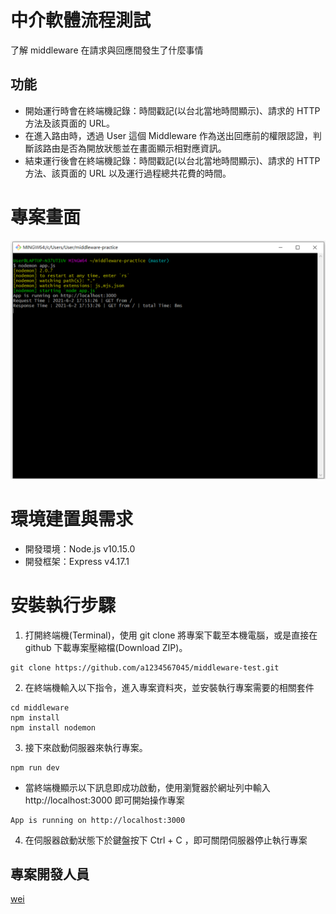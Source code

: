 # 中介軟體流程測試
了解 middleware 在請求與回應間發生了什麼事情

## 功能
* 開始運行時會在終端機記錄：時間戳記(以台北當地時間顯示)、請求的 HTTP 方法及該頁面的 URL。
* 在進入路由時，透過 User 這個 Middleware 作為送出回應前的權限認證，判斷該路由是否為開放狀態並在畫面顯示相對應資訊。
* 結束運行後會在終端機記錄：時間戳記(以台北當地時間顯示)、請求的 HTTP 方法、該頁面的 URL 以及運行過程總共花費的時間。

# 專案畫面

![image](https://github.com/a1234567045/middleware-practice/blob/13578085f3c78a0f6d536c876c8fb8b0afcdb516/middlewaer.png) 

# 環境建置與需求
* 開發環境：Node.js v10.15.0
* 開發框架：Express v4.17.1

# 安裝執行步驟

1. 打開終端機(Terminal)，使用 git clone 將專案下載至本機電腦，或是直接在 github 下載專案壓縮檔(Download ZIP)。
```
git clone https://github.com/a1234567045/middleware-test.git
```
2. 在終端機輸入以下指令，進入專案資料夾，並安裝執行專案需要的相關套件
```
cd middleware
npm install
npm install nodemon
```
3. 接下來啟動伺服器來執行專案。
```
npm run dev
```
* 當終端機顯示以下訊息即成功啟動，使用瀏覽器於網址列中輸入 http://localhost:3000 即可開始操作專案
```
App is running on http://localhost:3000
```
4. 在伺服器啟動狀態下於鍵盤按下 Ctrl + C ，即可關閉伺服器停止執行專案

## 專案開發人員
[wei](https://github.com/a1234567045/middleware-test)
